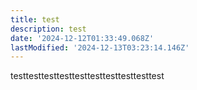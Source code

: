 ```yaml
---
title: test
description: test
date: '2024-12-12T01:33:49.068Z'
lastModified: '2024-12-13T03:23:14.146Z'
---
```

testtesttesttesttesttesttesttesttesttest
